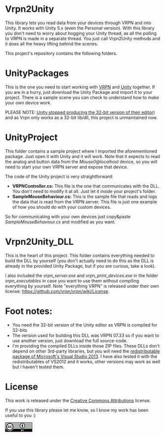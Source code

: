 Vrpn2Unity
==========
This library lets you read data from your devices through VRPN and into Unity. It works with Unity 5.x (even the Personal version). With this library you don't need to worry about hogging your Unity thread, as all the polling to VRPN is made in a separate thread. You just call Vrpn2Unity methods and it does all the heavy lifting behind the scenes.

This project's repository contains the following folders.

UnityPackages
====
This is the one you need to start working with [VRPN][2] and [Unity][4] together.
If you are in a hurry, just download the Unity Package and import it to your project. There is a sample scene you can check to understand how to make your own device work.

PLEASE NOTE: [Unity stopped producing the 32-bit version of their editor](https://blogs.unity3d.com/2016/11/15/end-of-support-for-32-bit-editor-for-windows/)) and as Vrpn only works as a 32-bit lib/dll, this project is unmaintained now.

UnityProject
====
This folder contains a sample project where I imported the aforementioned package. Just open it with Unity and it will work.
Note that it expects to read the analog and button data from the
*Mouse0@localhost* device, so you will need to start your own
VRPN server and expose that device.

The code of the Unity project is very straightforward:

 * **VRPNController.cs:** This file is the one that communicates with the DLL.
   You don't need to modify it at all. Just let it inside your project's folder.
 * **SampleMouseBehaviour.cs:** This is the sample file that reads and logs
   the data that is read from the VRPN server. This file is just one
   example of how you should do with your custom devices.

So for communicating with your own devices just copy&paste *SampleMouseBehaviour.cs* and modified as you want.

Vrpn2Unity_DLL
====
This is the heart of this project. This folder contains everything needed to build the DLL by yourself (you don't actually need to do this as the DLL is already in the provided Unity Package, but if you are curious, take a look).

I also included the *vrpn_server.exe* and *vrpn_print_devices.exe* in the folder
*vrpn_executables* in case you want to use them without compiling everything by yourself. Note "everything VRPN" is released under their own license: https://github.com/vrpn/vrpn/wiki/License.


Foot notes:
====
* You need the 32-bit version of the Unity editor as VRPN is compiled for 32-bits
* The version used for building this DLL was VRPN 07.33 so if you want to use another version, just download the full source-code.
* I'm providing the compiled DLLs inside those ZIP files. These DLLs don't depend on other 3rd-party libraries, but you will need the [redistributable package of Microsoft's Visual Studio 2013][1]. I have also tested it with the redistributables of VS2012 and it works, other versions may work as well but I haven't tested them.

License
=======
This work is released under the [Creative Commons Attributions][3] license.

If you use this library please let me know, so I know my work has been useful to you :)

![CC Attribution](docs/images/CC-BY_icon.png?raw=true)


[1]: http://www.microsoft.com/en-us/download/details.aspx?id=40784
[2]: https://github.com/vrpn/vrpn/wiki
[3]: https://creativecommons.org/licenses/by/2.0/
[4]: https://unity3d.com/
